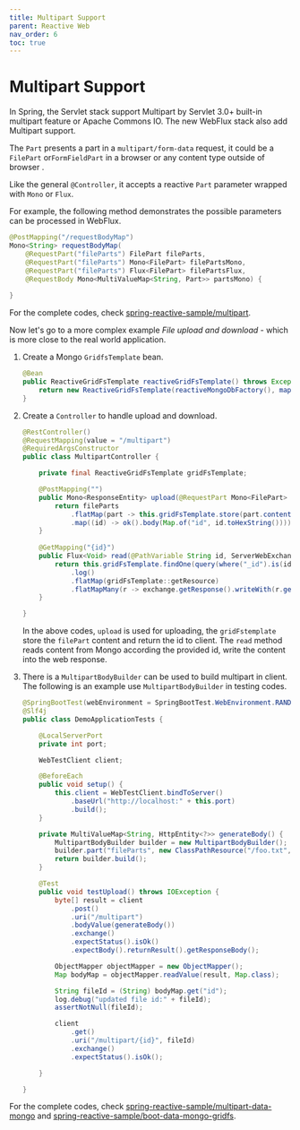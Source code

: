 ```yaml
---
title: Multipart Support 
parent: Reactive Web
nav_order: 6
toc: true
---
```


# Multipart Support 

In Spring, the Servlet stack support Multipart by Servlet 3.0+ built-in multipart feature or Apache Commons IO. The new WebFlux stack also add Multipart support.

The `Part` presents a part in a `multipart/form-data` request, it could be a `FilePart` or`FormFieldPart` in a browser or any content type outside of browser .

Like the general `@Controller`, it accepts a reactive `Part` parameter  wrapped with `Mono` or `Flux`.

For example,  the following method demonstrates the possible parameters can be processed in WebFlux.

```java
@PostMapping("/requestBodyMap")
Mono<String> requestBodyMap(
    @RequestPart("fileParts") FilePart fileParts,
	@RequestPart("fileParts") Mono<FilePart> filePartsMono,
	@RequestPart("fileParts") Flux<FilePart> filePartsFlux,
    @RequestBody Mono<MultiValueMap<String, Part>> partsMono) {
      
}
```

For the complete codes,  check  [spring-reactive-sample/multipart](https://github.com/hantsy/spring-reactive-sample/blob/master/multipart).

Now let's go to a more complex example *File upload and download* - which is more close to the real world application.  

1. Create a  Mongo `GridfsTemplate` bean.

   ```java
   @Bean
   public ReactiveGridFsTemplate reactiveGridFsTemplate() throws Exception {
       return new ReactiveGridFsTemplate(reactiveMongoDbFactory(), mappingMongoConverter());
   }
   ```
   
2. Create a `Controller` to handle upload and download.
   
   ```java
   @RestController()
   @RequestMapping(value = "/multipart")
   @RequiredArgsConstructor
   public class MultipartController {

       private final ReactiveGridFsTemplate gridFsTemplate;

       @PostMapping("")
       public Mono<ResponseEntity> upload(@RequestPart Mono<FilePart> fileParts) {
           return fileParts
               .flatMap(part -> this.gridFsTemplate.store(part.content(), part.filename()))
               .map((id) -> ok().body(Map.of("id", id.toHexString())));
       }
    
       @GetMapping("{id}")
       public Flux<Void> read(@PathVariable String id, ServerWebExchange exchange) {
           return this.gridFsTemplate.findOne(query(where("_id").is(id)))
               .log()
               .flatMap(gridFsTemplate::getResource)
               .flatMapMany(r -> exchange.getResponse().writeWith(r.getDownloadStream()));
       }
   
   }
   ```

   In the above codes, `upload` is used for uploading, the `gridFstemplate` store the `filePart` content and return the id to client. The `read` method reads content from Mongo according the provided id, write the content into the web response.
   
3. There is a `MultipartBodyBuilder` can be used to build multipart in client. The following is an example use `MultipartBodyBuilder` in testing codes.
   ```java
   @SpringBootTest(webEnvironment = SpringBootTest.WebEnvironment.RANDOM_PORT)
   @Slf4j
   public class DemoApplicationTests {

       @LocalServerPort
       private int port;

       WebTestClient client;

       @BeforeEach
       public void setup() {
           this.client = WebTestClient.bindToServer()
               .baseUrl("http://localhost:" + this.port)
               .build();
       }

       private MultiValueMap<String, HttpEntity<?>> generateBody() {
           MultipartBodyBuilder builder = new MultipartBodyBuilder();
           builder.part("fileParts", new ClassPathResource("/foo.txt", DemoApplicationTests.class));
           return builder.build();
       }

       @Test
       public void testUpload() throws IOException {
           byte[] result = client
               .post()
               .uri("/multipart")
               .bodyValue(generateBody())
               .exchange()
               .expectStatus().isOk()
               .expectBody().returnResult().getResponseBody();

           ObjectMapper objectMapper = new ObjectMapper();
           Map bodyMap = objectMapper.readValue(result, Map.class);

           String fileId = (String) bodyMap.get("id");
           log.debug("updated file id:" + fileId);
           assertNotNull(fileId);

           client
               .get()
               .uri("/multipart/{id}", fileId)
               .exchange()
               .expectStatus().isOk();

       }

   }
   ```
   

For the complete codes, check [spring-reactive-sample/multipart-data-mongo](https://github.com/hantsy/spring-reactive-sample/blob/master/multipart-data-mongo) and [spring-reactive-sample/boot-data-mongo-gridfs](https://github.com/hantsy/spring-reactive-sample/blob/master/boot-data-mongo-gridfs).  

